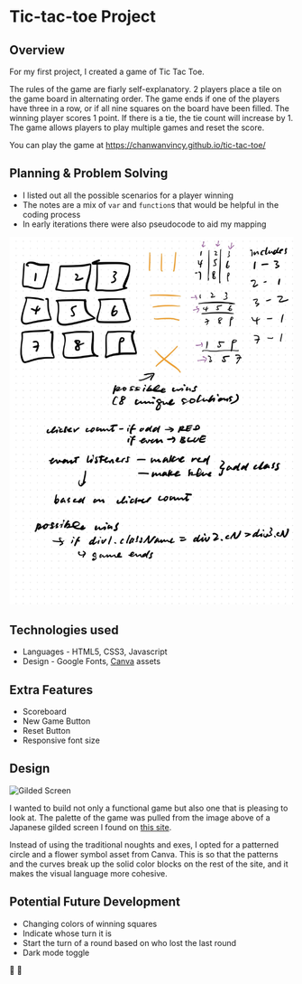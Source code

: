 # Tic-tac-toe Project

## Overview
For my first project, I created a game of Tic Tac Toe.

The rules of the game are fiarly self-explanatory. 2 players place a tile on the game board in alternating order. The game ends if one of the players have three in a row, or if all nine squares on the board have been filled. The winning player scores 1 point. If there is a tie, the tie count will increase by 1. The game allows players to play multiple games and reset the score.

You can play the game at https://chanwanvincy.github.io/tic-tac-toe/

## Planning & Problem Solving
- I listed out all the possible scenarios for a player winning
- The notes are a mix of `var` and `function`s that would be helpful in the coding process
- In early iterations there were also pseudocode to aid my mapping

![Planning notes](vincy-ttt-notes.jpg)

## Technologies used
- Languages - HTML5, CSS3, Javascript
- Design - Google Fonts, [Canva](https://www.canva.com/) assets

## Extra Features
- Scoreboard
- New Game Button
- Reset Button
- Responsive font size

## Design
![Gilded Screen](https://cdn.shopify.com/s/files/1/0027/7141/9249/files/Japan-Color-Palette-7.jpg)

I wanted to build not only a functional game but also one that is pleasing to look at. The palette of the game was pulled from the image above of a Japanese gilded screen I found on [this site](https://smithhonig.com/blogs/blog/color-palettes-inspired-by-japan-japanese-color-palettes). 

Instead of using the traditional noughts and exes, I opted for a patterned circle and a flower symbol asset from Canva. This is so that the patterns and the curves break up the solid color blocks on the rest of the site, and it makes the visual language more cohesive.

## Potential Future Development
- Changing colors of winning squares
- Indicate whose turn it is
- Start the turn of a round based on who lost the last round
- Dark mode toggle

:shrimp: :tomato:
